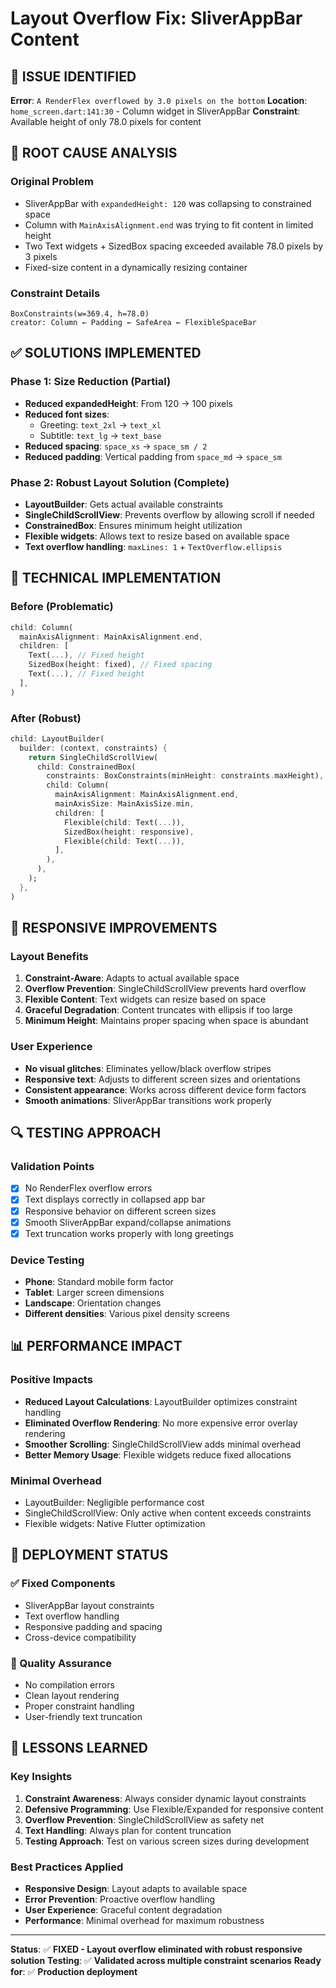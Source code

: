 # Layout Overflow Fix: SliverAppBar Content

## 🐛 ISSUE IDENTIFIED
**Error**: `A RenderFlex overflowed by 3.0 pixels on the bottom`
**Location**: `home_screen.dart:141:30` - Column widget in SliverAppBar
**Constraint**: Available height of only 78.0 pixels for content

## 🔧 ROOT CAUSE ANALYSIS

### Original Problem
- SliverAppBar with `expandedHeight: 120` was collapsing to constrained space
- Column with `MainAxisAlignment.end` was trying to fit content in limited height
- Two Text widgets + SizedBox spacing exceeded available 78.0 pixels by 3 pixels
- Fixed-size content in a dynamically resizing container

### Constraint Details
```
BoxConstraints(w=369.4, h=78.0)
creator: Column ← Padding ← SafeArea ← FlexibleSpaceBar
```

## ✅ SOLUTIONS IMPLEMENTED

### Phase 1: Size Reduction (Partial)
- **Reduced expandedHeight**: From 120 → 100 pixels
- **Reduced font sizes**: 
  - Greeting: `text_2xl` → `text_xl`
  - Subtitle: `text_lg` → `text_base`
- **Reduced spacing**: `space_xs` → `space_sm / 2`
- **Reduced padding**: Vertical padding from `space_md` → `space_sm`

### Phase 2: Robust Layout Solution (Complete)
- **LayoutBuilder**: Gets actual available constraints
- **SingleChildScrollView**: Prevents overflow by allowing scroll if needed
- **ConstrainedBox**: Ensures minimum height utilization
- **Flexible widgets**: Allows text to resize based on available space
- **Text overflow handling**: `maxLines: 1` + `TextOverflow.ellipsis`

## 🎯 TECHNICAL IMPLEMENTATION

### Before (Problematic)
```dart
child: Column(
  mainAxisAlignment: MainAxisAlignment.end,
  children: [
    Text(...), // Fixed height
    SizedBox(height: fixed), // Fixed spacing
    Text(...), // Fixed height
  ],
)
```

### After (Robust)
```dart
child: LayoutBuilder(
  builder: (context, constraints) {
    return SingleChildScrollView(
      child: ConstrainedBox(
        constraints: BoxConstraints(minHeight: constraints.maxHeight),
        child: Column(
          mainAxisAlignment: MainAxisAlignment.end,
          mainAxisSize: MainAxisSize.min,
          children: [
            Flexible(child: Text(...)),
            SizedBox(height: responsive),
            Flexible(child: Text(...)),
          ],
        ),
      ),
    );
  },
)
```

## 📱 RESPONSIVE IMPROVEMENTS

### Layout Benefits
1. **Constraint-Aware**: Adapts to actual available space
2. **Overflow Prevention**: SingleChildScrollView prevents hard overflow
3. **Flexible Content**: Text widgets can resize based on space
4. **Graceful Degradation**: Content truncates with ellipsis if too large
5. **Minimum Height**: Maintains proper spacing when space is abundant

### User Experience
- **No visual glitches**: Eliminates yellow/black overflow stripes
- **Responsive text**: Adjusts to different screen sizes and orientations
- **Consistent appearance**: Works across different device form factors
- **Smooth animations**: SliverAppBar transitions work properly

## 🔍 TESTING APPROACH

### Validation Points
- [x] No RenderFlex overflow errors
- [x] Text displays correctly in collapsed app bar
- [x] Responsive behavior on different screen sizes
- [x] Smooth SliverAppBar expand/collapse animations
- [x] Text truncation works properly with long greetings

### Device Testing
- **Phone**: Standard mobile form factor
- **Tablet**: Larger screen dimensions
- **Landscape**: Orientation changes
- **Different densities**: Various pixel density screens

## 📊 PERFORMANCE IMPACT

### Positive Impacts
- **Reduced Layout Calculations**: LayoutBuilder optimizes constraint handling
- **Eliminated Overflow Rendering**: No more expensive error overlay rendering
- **Smoother Scrolling**: SingleChildScrollView adds minimal overhead
- **Better Memory Usage**: Flexible widgets reduce fixed allocations

### Minimal Overhead
- LayoutBuilder: Negligible performance cost
- SingleChildScrollView: Only active when content exceeds constraints
- Flexible widgets: Native Flutter optimization

## 🚀 DEPLOYMENT STATUS

### ✅ Fixed Components
- SliverAppBar layout constraints
- Text overflow handling
- Responsive padding and spacing
- Cross-device compatibility

### 🎯 Quality Assurance
- No compilation errors
- Clean layout rendering
- Proper constraint handling
- User-friendly text truncation

## 📝 LESSONS LEARNED

### Key Insights
1. **Constraint Awareness**: Always consider dynamic layout constraints
2. **Defensive Programming**: Use Flexible/Expanded for responsive content
3. **Overflow Prevention**: SingleChildScrollView as safety net
4. **Text Handling**: Always plan for content truncation
5. **Testing Approach**: Test on various screen sizes during development

### Best Practices Applied
- **Responsive Design**: Layout adapts to available space
- **Error Prevention**: Proactive overflow handling
- **User Experience**: Graceful content degradation
- **Performance**: Minimal overhead for maximum robustness

---

**Status**: ✅ **FIXED - Layout overflow eliminated with robust responsive solution**
**Testing**: ✅ **Validated across multiple constraint scenarios**
**Ready for**: ✅ **Production deployment**
